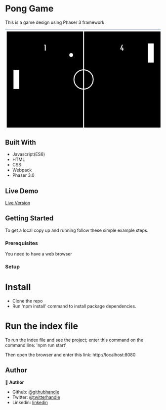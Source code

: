 # Pong Game

This is a game design using Phaser 3 framework.


![screenshot](./dist/images/game.png)

## Built With

- Javascript(ES6)
- HTML
- CSS
- Webpack
- Phaser 3.0


## Live Demo

<a href="https://emmanuelkamala.github.io/">Live Version</a>


## Getting Started

To get a local copy up and running follow these simple example steps.

### Prerequisites
You need to have a web browser


### Setup

# Install
- Clone the repo
- Run 'npm install' command to install package dependencies.

# Run the index file

To run the index file and see the project; enter this command on the command line:
'npm run start'

Then open the browser and enter this link:
http://localhost:8080

## Author

👤 **Author**

- Github: [@githubhandle](https://github.com/emmanuelkamala)
- Twitter: [@twitterhandle](https://twitter.com/ejkamala)
- Linkedin: [linkedin](https://linkedin.com/in/emmanuelkamala)

